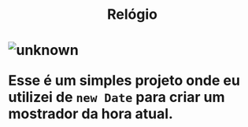 <h1 align="center">
    Relógio 
<h1>

![unknown](https://user-images.githubusercontent.com/93628044/165175492-7698d80a-edc4-46ee-b755-7b444feff873.png)

Esse é um simples projeto onde eu utilizei de `new Date` para  criar um mostrador da hora atual.